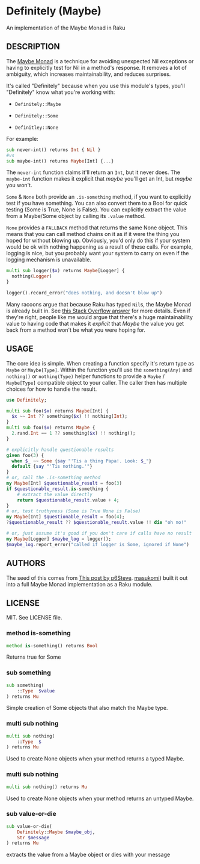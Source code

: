 Definitely (Maybe)
==================

An implementation of the Maybe Monad in Raku

DESCRIPTION
-----------

The [Maybe Monad](https://en.wikipedia.org/wiki/Monad_(functional_programming)#An_example:_Maybe) is a technique for avoiding unexpected Nil exceptions or having to explicitly test for Nil in a method's response. It removes a lot of ambiguity, which increases maintainability, and reduces surprises.

It's called "Definitely" because when you use this module's types, you'll "Definitely" know what you're working with:

  * `Definitely::Maybe`

  * `Definitely::Some`

  * `Definitley::None`

For example:

```raku
sub never-int() returns Int { Nil }
#vs
sub maybe-int() returns Maybe[Int] {...}
```

The `never-int` function claims it'll return an `Int`, but it never does. The `maybe-int` function makes it explicit that *maybe* you'll get an Int, but *maybe* you won't.

`Some` & `None` both provide an `.is-something` method, if you want to explicitly test if you have something. You can also convert them to a Bool for quick testing (Some is True, None is False). You can explicitly extract the value from a Maybe/Some object by calling its `.value` method.

`None` provides a `FALLBACK` method that returns the same None object. This means that you can call method chains on it as if it were the thing you hoped for without blowing up. Obviously, you'd only do this if your system would be ok with nothing happening as a result of these calls. For example, logging is nice, but you probably want your system to carry on even if the logging mechanism is unavailable.

```raku
multi sub logger($x) returns Maybe[Logger] {
  nothing(Logger)
}

logger().record_error("does nothing, and doesn't blow up")
```

Many racoons argue that because Raku has typed `Nil`s, the Maybe Monad is already built in. See [this Stack Overflow answer](https://stackoverflow.com/questions/55072228/creating-a-maybe-type-in-perl-6) for more details. Even if they're right, people like me would argue that there's a huge maintainability value to having code that makes it *explicit* that *Maybe* the value you get back from a method won't be what you were hoping for.

USAGE
-----

The core idea is simple. When creating a function specify it's return type as `Maybe` or `Maybe[Type]`. Within the function you'll use the `something(Any)` and `nothing()` or `nothing(Type)` helper functions to provide a `Maybe` / `Maybe[Type]` compatible object to your caller. The caller then has multiple choices for how to handle the result.

```raku
use Definitely;

multi sub foo($x) returns Maybe[Int] {
  $x ~~ Int ?? something($x) !! nothing(Int);
}
multi sub foo($x) returns Maybe {
  2.rand.Int == 1 ?? something($x) !! nothing();
}

# explicitly handle questionable results
given foo(3) {
  when $_ ~~ Some {say "'Tis a thing Papa!. Look: $_"}
  default {say "'Tis nothing.'"}
}
# or, call the .is-something method
my Maybe[Int] $questionable_result = foo(3)
if $questionable_result.is-something {
    # extract the value directly
    return $questionable_result.value + 4;
}
# or, test truthyness (Some is True None is False)
my Maybe[Int] $questionable_result = foo(4);
?$questionable_result ?? $questionable_result.value !! die "oh no!"

# or, just assume it's good if you don't care if calls have no result
my Maybe[Logger] $maybe_log = logger();
$maybe_log.report_error("called if logger is Some, ignored if None")
```

AUTHORS
-------

The seed of this comes from [This post by p6Steve](https://p6steve.wordpress.com/2022/08/16/raku-rust-option-some-none/). [masukomi](https://masukomi.org)) built it out into a full Maybe Monad implementation as a Raku module.

LICENSE
-------

MIT. See LICENSE file.

### method is-something

```raku
method is-something() returns Bool
```

Returns true for Some

### sub something

```raku
sub something(
    ::Type  $value
) returns Mu
```

Simple creation of Some objects that also match the Maybe type.

### multi sub nothing

```raku
multi sub nothing(
    ::Type  $
) returns Mu
```

Used to create None objects when your method returns a typed Maybe.

### multi sub nothing

```raku
multi sub nothing() returns Mu
```

Used to create None objects when your method returns an untyped Maybe.

### sub value-or-die

```raku
sub value-or-die(
    Definitely::Maybe $maybe_obj,
    Str $message
) returns Mu
```

extracts the value from a Maybe object or dies with your message

